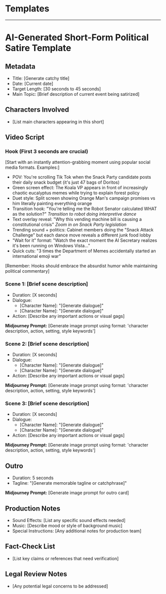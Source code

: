 # Templates

---

# AI-Generated Short-Form Political Satire Template

## Metadata

- Title: [Generate catchy title]
- Date: [Current date]
- Target Length: [30 seconds to 45 seconds]
- Main Topic: [Brief description of current event being satirized]

## Characters Involved

- [List main characters appearing in this short]

## Video Script

### Hook (First 3 seconds are crucial)

[Start with an instantly attention-grabbing moment using popular social media formats. Examples:]

- POV: You're scrolling Tik Tok when the Snack Party candidate posts their daily snack budget (it's just 47 bags of Doritos)
- Green screen effect: The Koala VP appears in front of increasingly chaotic eucalyptus memes while trying to explain forest policy
- Duet style: Split screen showing Orange Man's campaign promises vs him literally painting everything orange
- Transition hook: "You're telling me the Robot Senator calculated WHAT as the solution?" *Transition to robot doing interpretive dance*
- Text overlay reveal: "Why this vending machine bill is causing a constitutional crisis" *Zoom in on Snack Party legislation*
- Trending sound + politics: Cabinet members doing the "Snack Attack Challenge" but each dance move reveals a different junk food lobby
- "Wait for it" format: "Watch the exact moment the AI Secretary realizes it's been running on Windows Vista..."
- Quick cuts: "3 times the Department of Memes accidentally started an international emoji war"

[Remember: Hooks should embrace the absurdist humor while maintaining political commentary]

### Scene 1: [Brief scene description]

- Duration: [X seconds]
- Dialogue:
  - [Character Name]: "[Generate dialogue]"
  - [Character Name]: "[Generate dialogue]"
- Action: [Describe any important actions or visual gags]

**Midjourney Prompt:** [Generate image prompt using format: 'character description, action, setting, style keywords']

### Scene 2: [Brief scene description]

- Duration: [X seconds]
- Dialogue:
  - [Character Name]: "[Generate dialogue]"
  - [Character Name]: "[Generate dialogue]"
- Action: [Describe any important actions or visual gags]

**Midjourney Prompt:** [Generate image prompt using format: 'character description, action, setting, style keywords']

### Scene 3: [Brief scene description]

- Duration: [X seconds]
- Dialogue:
  - [Character Name]: "[Generate dialogue]"
  - [Character Name]: "[Generate dialogue]"
- Action: [Describe any important actions or visual gags]

**Midjourney Prompt:** [Generate image prompt using format: 'character description, action, setting, style keywords']

## Outro

- Duration: 5 seconds
- Tagline: "[Generate memorable tagline or catchphrase]"

**Midjourney Prompt:** [Generate image prompt for outro card]

## Production Notes

- Sound Effects: [List any specific sound effects needed]
- Music: [Describe mood or style of background music]
- Special Instructions: [Any additional notes for production team]

## Fact-Check List

- [List key claims or references that need verification]

## Legal Review Notes

- [Any potential legal concerns to be addressed]
